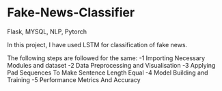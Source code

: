 # Fake-News-Classifier
Flask, MYSQL, NLP, Pytorch

In this project, I have used LSTM for classification of fake news. 

The following steps are followed for the same: 
-1 Importing Necessary Modules and dataset 
-2 Data Preprocessing and Visualisation 
-3 Applying Pad Sequences To Make Sentence Length Equal 
-4 Model Building and Training 
-5 Performance Metrics And Accuracy
